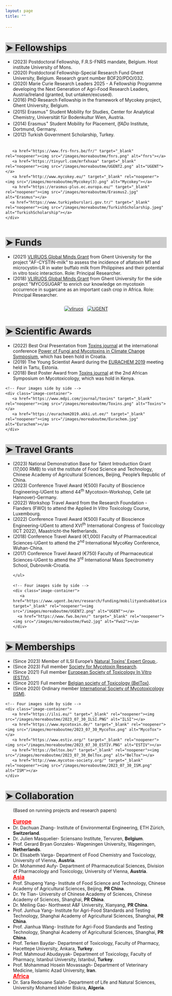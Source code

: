 ```yaml
---
layout: page
title: ""

---
```


<!-- Fellowships -->
<div>
  <h1 class="collapsible-title active">&#10148; Fellowships</h1>
  <div class="collapsible-content">
    <ul>
      <li>(2023) Postdoctoral Fellowship, F.R.S-FNRS mandate, Belgium. Host institute University of Mons.</li>
      <li>(2020) Postdoctoral Fellowship-Special Research Fund Ghent University, Belgium. Research grant number BOF20/PDO/032.</li>
      <li>(2020) Marie Curie Research Leaders 2025 - A Fellowship Programme developing the Next Generation of Agri-Food Research Leaders, Austria/Ireland (granted, but untaken/excused).</li>
      <li>(2016) PhD Research Fellowship in the framework of Mycokey project, Ghent University, Belgium.</li> 
      <li>(2015) Erasmus<sup>+</sup> Student Mobility for Studies, Center for Analytical Chemistry, Universität für Bodenkultur Wien, Austria.</li>
      <li>(2014) Erasmus<sup>+</sup> Student Mobility for Placement, <em>IfADo</em> Institute, Dortmund, Germany.</li>
      <li>(2012) Turkish Government Scholarship, Turkey.</li>
    </ul>
    <!-- Four images side by side -->
    <div class="image-container">
       
       <a href="https://www.frs-fnrs.be/fr/" target="_blank" rel="noopener"><img src="/images/moreaboutme/fnrs.png" alt="fnrs"></a>
       <a href="https://tinyurl.com/mrfxhxaa" target="_blank" rel="noopener"><img src="/images/moreaboutme/UGENT2.png" alt="UGENT"></a>
       <a href="http://www.mycokey.eu/" target="_blank" rel="noopener"><img src="/images/moreaboutme/Mycokey(3).png" alt="Mycokey"></a>
       <a href="https://erasmus-plus.ec.europa.eu/" target="_blank" rel="noopener"><img src="/images/moreaboutme/Erasmus2.jpg" alt="Erasmus"></a>
      <a href="https://www.turkiyeburslari.gov.tr/" target="_blank" rel="noopener"><img src="/images/moreaboutme/TurkishScholarship.jpeg" alt="TurkishScholarship"></a>
    </div>  
  </div>
 </div>

<!-- CSS for image container -->
<style>
  .image-container {
    display: flex;
    justify-content: center;
    align-items: center;
    margin-top: 20px;
  }
  
  .image-container img {
    width: 150px;
    height: 75px;
    margin: 5px;
    border: 1px solid #ddd;
    border-radius: 5px;
  }
</style>
 
<!-- Funds -->
<div class="collapsible">
  <h1 class="collapsible-title">&#10148; Funds</h1>
  <div class="collapsible-content">
    <ul>
      <li>(2021) <a href="https://www.ugent.be/en/research/funding/devcoop/globalmindsfund.htm" target="_blank" rel="noopener">VLIRUOS Global Minds Grant</a> from Ghent University for the project "AF-CYSTIN-milk" to assess the incidence of aflatoxin M1 and microcystin-LR in water buffalo milk from Philippines and their potential in vitro toxic interaction. Role: Principal Researcher.</li>
      <li>(2018) <a href="https://www.ugent.be/en/research/funding/devcoop/globalmindsfund.htm" target="_blank" rel="noopener">VLIRUOS Global Minds Grant</a> from Ghent University for the side project "MYCOSUGAR" to enrich our knowledge on mycotoxin occurrence in sugarcane as an important cash crop in Africa. Role: Principal Researcher.</li>
    </ul>
      <!-- Four images side by side -->
    <div class="image-container">
       <a href="https://www.vliruos.be/en/home/1" target="_blank" rel="noopener"><img src="/images/moreaboutme/vliruos.jpg" alt="vliruos"></a>
       <a href="https://www.ugent.be/en/research/funding/devcoop/globalmindsfund.htm" target="_blank" rel="noopener"><img src="/images/moreaboutme/UGENT2.png" alt="UGENT"></a>
    </div>  
  </div>
</div>

<!-- CSS for image container -->
<style>
  .image-container {
    display: flex;
    justify-content: center;
    align-items: center;
    margin-top: 20px;
  }
  
  .image-container img {
    width: 150px;
    height: 75px;
    margin: 5px;
    border: 1px solid #ddd;
    border-radius: 5px;
  }
</style> 
    

<!-- Scientific Awards -->
<div class="collapsible">
  <h1 class="collapsible-title">&#10148; Scientific Awards</h1>
  <div class="collapsible-content">
    <ul>
      <li>(2022) Best Oral Presentation from <a href="https://www.mdpi.com/journal/toxins" target="_blank" rel="noopener">Toxins journal</a> at the international conference <a href="http://pofmy.imi.hr/" target="_blank" rel="noopener">Power of Fungi and Mycotoxins in Climate Change Symposium</a>, which has been hold in Croatia.</li>
      <li>(2019) The Young Scientist Award during the <a href="https://eurachem2019.akki.ut.ee/" target="_blank" rel="noopener">EURACHEM 2019</a> meeting held in Tartu, Estonia.</li>
      <li>(2018) Best Poster Award from <a href="https://www.mdpi.com/journal/toxins" target="_blank" rel="noopener">Toxins journal</a> at the 2nd African Symposium on Mycotoxicology, which was hold in Kenya.</li>
    </ul>
    
    
    <!-- Four images side by side -->
    <div class="image-container">
       <a href="https://www.mdpi.com/journal/toxins" target="_blank" rel="noopener"><img src="/images/moreaboutme/Toxins.png" alt="Toxins"></a>
       <a href="https://eurachem2019.akki.ut.ee/" target="_blank" rel="noopener"><img src="/images/moreaboutme/Eurachem.jpg" alt="Eurachem"></a>
    </div>  
  </div>
</div>

<!-- CSS for image container -->
<style>
  .image-container {
    display: flex;
    justify-content: center;
    align-items: center;
    margin-top: 20px;
  }
  
  .image-container img {
    width: 175px;
    height: 75px;
    margin: 5px;
    border: 1px solid #ddd;
    border-radius: 5px;
  }
</style>
  
 <!-- Travel Grants -->
<div class="collapsible">
  <h1 class="collapsible-title">&#10148; Travel Grants</h1>
  <div class="collapsible-content">
    <ul>
      <li>(2023) National Demonstration Base for Talent Introduction Grant (17,000 RMB) to visit the nstitute of Food Science and Technology, Chinese Academy of Agricultural Sciences, Beijing,                      People’s Republic of China.</li>
      <li>(2023) Conference Travel Award (€500) Faculty of Bioscience Engineering-UGent to attend 44<sup>th</sup> Mycotoxin-Workshop, Celle (at Hannover)-Germany.</li>
      <li>(2022) Workshop Travel Award from the Research Foundation - Flanders (FWO) to attend the Applied <em>In Vitro</em> Toxicology Course, Luxembourg.</li>
      <li>(2022) Conference Travel Award (€500) Faculty of Bioscience Engineering-UGent to attend XVI<sup>th</sup> International Congress of Toxicology (ICT 2022), Maastricht-the Netherlands.</li>
      <li>(2018) Conference Travel Award (€1,000) Faculty of Pharmaceutical Sciences-UGent to attend the 2<sup>nd</sup> International MycoKey Conference, Wuhan-China.</li>
      <li>(2017) Conference Travel Award (€750) Faculty of Pharmaceutical Sciences-UGent to attend the 3<sup>rd</sup> International Mass Spectrometry School, Dubrovnik-Croatia.</li>
      
    </ul>
    
    <!-- Four images side by side -->
    <div class="image-container">
       <a href="https://www.ugent.be/en/research/funding/mobilityandsabbaticalfund.htm" target="_blank" rel="noopener"><img src="/images/moreaboutme/UGENT2.png" alt="UGENT"></a>
      <a href="https://www.fwo.be/en/" target="_blank" rel="noopener"><img src="/images/moreaboutme/Fwo2.jpg" alt="Fwo2"></a>
    </div>  
  </div>
</div>

<!-- CSS for image container -->
<style>
  .image-container {
    display: flex;
    justify-content: center;
    align-items: center;
    margin-top: 20px;
  }
  
  .image-container img {
    width: 175px;
    height: 75px;
    margin: 5px;
    border: 1px solid #ddd;
    border-radius: 5px;
  }
</style>

<!-- Memberships -->
<div class="collapsible">
  <h1 class="collapsible-title">&#10148; Memberships</h1>
  <div class="collapsible-content">
    <ul>
      <li>(Since 2023) Member of ILSI Europe’s <a href="https://ilsi.eu/" target="_blank" rel="noopener">Natural Toxins’ Expert Group </a>.</li>
      <li>(Since 2023) Full member <a href="https://www.mycotoxin.de/" target="_blank" rel="noopener">Society for Mycotoxin Research</a>.</li>
      <li>(Since 2021) Full member <a href="https://www.estiv.org/" target="_blank" rel="noopener">European Society of Toxicology In Vitro (ESTIV)</a>.</li>
      <li>(Since 2021) Full member <a href="https://beltox.be/" target="_blank" rel="noopener">Belgian society of Toxicology (BelTox)</a>.</li>
      <li>(Since 2020) Ordinary member <a href="http://www.mycotox-society.org/" target="_blank" rel="noopener">International Society of Mycotoxicology (ISM)</a>.</li>
    </ul>
    
    
    <!-- Four images side by side -->
    <div class="image-container">
       <a href="https://ilsi.eu/" target="_blank" rel="noopener"><img src="/images/moreaboutme/2023_07_30_ILSI.PNG" alt="ILSI"></a>
       <a href="https://www.mycotoxin.de/" target="_blank" rel="noopener"><img src="/images/moreaboutme/2023_07_30_MycoTox.png" alt="MycoTox"></a>
       <a href="https://www.estiv.org/" target="_blank" rel="noopener"><img src="/images/moreaboutme/2023_07_30_ESTIV.PNG" alt="ESTIV"></a>
       <a href="https://beltox.be/" target="_blank" rel="noopener"><img src="/images/moreaboutme/2023_07_30_BelTox.png" alt="BelTox"></a>
       <a href="http://www.mycotox-society.org/" target="_blank" rel="noopener"><img src="/images/moreaboutme/2023_07_30_ISM.png" alt="ISM"></a>
    </div>  
  </div>
</div>

<!-- CSS for image container -->
<style>
  .image-container {
    display: flex;
    justify-content: center;
    align-items: center;
    margin-top: 20px;
  }
  
  .image-container img {
    width: 175px;
    height: 75px;
    margin: 5px;
    border: 1px solid #ddd;
    border-radius: 5px;
  }
</style>
  

<!-- Collaboration -->
<div class="collapsible">
  <h1 class="collapsible-title">&#10148; Collaboration</h1>
  <div class="collapsible-content">
    <ul>
      (Based on running projects and research papers)
      <br>
      <br>
      <strong><span style="font-size: larger; text-decoration: underline; color: red;">Europe</span></strong>
      <li>Dr. Dachuan Zhang-  Institute of Environmental Engineering, ETH Zürich, <strong>Switzerland</strong>.</li>
      <li>Dr. Julien Masquelier- Sciensano Institute, Tervuren, <strong>Belgium</strong>.</li>
      <li>Prof. Gerard Bryan Gonzales- Wageningen University, Wageningen, <strong>Netherlands</strong>.</li>
      <li>Dr. Elisabeth Varga- Department of Food Chemistry and Toxicology, University of Vienna, <strong>Austria</strong>.</li>
      <li>Dr. Mohammed Aufy- Department of Pharmaceutical Sciences, Division of Pharmacology and Toxicology, University of Vienna, <strong>Austria</strong>.</li>
      <strong><span style="font-size: larger; text-decoration: underline; color: red;">Asia</span></strong>
      <li>Prof. Shupeng Yang- Institute of Food Science and Technology, Chinese Academy of Agricultural Sciences, Beijing, <strong>PR China</strong>.</li>
      <li>Dr. Ye Tian- University of Chinese Academy of Sciences, Chinese Academy of Sciences, Shanghai, <strong>PR China</strong>.</li>
      <li>Dr. Meiling Gao- Northwest A&F University, Xianyang, <strong>PR China</strong>.</li>
      <li>Prof. Junhua Yang- Institute for Agri-Food Standards and Testing Technology, Shanghai Academy of Agricultural Sciences, Shanghai, <strong>PR China</strong>.</li>
      <li>Prof. Jianhua Wang- Institute for Agri-Food Standards and Testing Technology, Shanghai Academy of Agricultural Sciences, Shanghai, <strong>PR China</strong>.</li>
      <li>Prof. Terken Baydar- Department of Toxicology, Faculty of Pharmacy, Hacettepe University, Ankara, <strong>Turkey</strong>.</li>
      <li>Prof. Mahmoud Abudayyak- Department of Toxicology, Faculty of Pharmacy, Istanbul University, Istanbul, <strong>Turkey</strong>.</li>
      <li>Prof. Mohammad Hosein Movassagh- Department of Veterinary Medicine, Islamic Azad University, <strong>Iran</strong>.</li>
      <strong><span style="font-size: larger; text-decoration: underline; color: red;">Africa</span></strong>
      <li>Dr. Sara Redouane Salah- Department of Life and Natural Sciences, University Mohamed khider Biskra, <strong>Algeria</strong>.</li>
    </ul>


<script>
  // Function to toggle collapsible sections
  function toggleCollapsible(event) {
    const content = event.target.nextElementSibling;
    event.target.classList.toggle("active");
    if (content.style.maxHeight){
      content.style.maxHeight = null;
    } else {
      content.style.maxHeight = content.scrollHeight + "px";
    }
  }

  // Add event listeners to collapsible titles
  const collapsibleTitles = document.getElementsByClassName("collapsible-title");
  for (let i = 0; i < collapsibleTitles.length; i++) {
    collapsibleTitles[i].addEventListener("click", toggleCollapsible);
  }
</script>

 
<style>
  /* Style for collapsible sections */
  /*
  .collapsible {
    border: 0px solid #ddd;
    margin-bottom: 0px;
    border-radius: 0px;
  }

  .collapsible-title {
    color: black; /* make font black */
    cursor: pointer;
    font-size: 25px;
    font-weight: bold;
    padding: 7.5px;
    border-radius: 0px;
    outline: none;
  }

  .collapsible-content {
    max-height: 0;
    overflow: hidden;
    transition: max-height 0.2s ease-out;
    padding: 0px;
  }

  .collapsible-title {
    background-color: #ccc;
  }
  */
  </style>
  
  </div>
  <style>
    .a2a_kit {
        float: right; /* Float the div to the right */
        margin-bottom: 20px; /* Add some margin for spacing */
    }
</style>

<!-- AddToAny BEGIN -->
<div class="a2a_kit a2a_kit_size_32 a2a_default_style">
    <a class="a2a_dd" href="https://www.addtoany.com/share"></a>
    <a class="a2a_button_facebook"></a>
    <a class="a2a_button_linkedin"></a>
    <a class="a2a_button_x"></a>
    <a class="a2a_button_microsoft_teams"></a>
    <a class="a2a_button_whatsapp"></a>
    <a class="a2a_button_pinterest"></a>
    <a class="a2a_button_email"></a>
</div>
<script>
    var a2a_config = a2a_config || {};
    a2a_config.num_services = 12;
</script>
<script async src="https://static.addtoany.com/menu/page.js"></script>
<!-- AddToAny END -->
